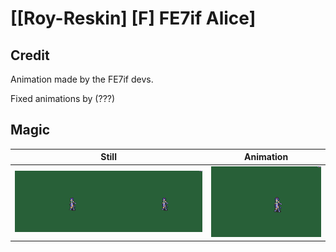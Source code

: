# [\[Roy-Reskin\] \[F\] FE7if Alice]

## Credit

Animation made by the FE7if devs.

Fixed animations by (???)
	
## Magic

| Still | Animation |
| :---: | :-------: |
| ![Magic still](./Magic_000.png) | ![Magic animation](./Magic.gif) |
